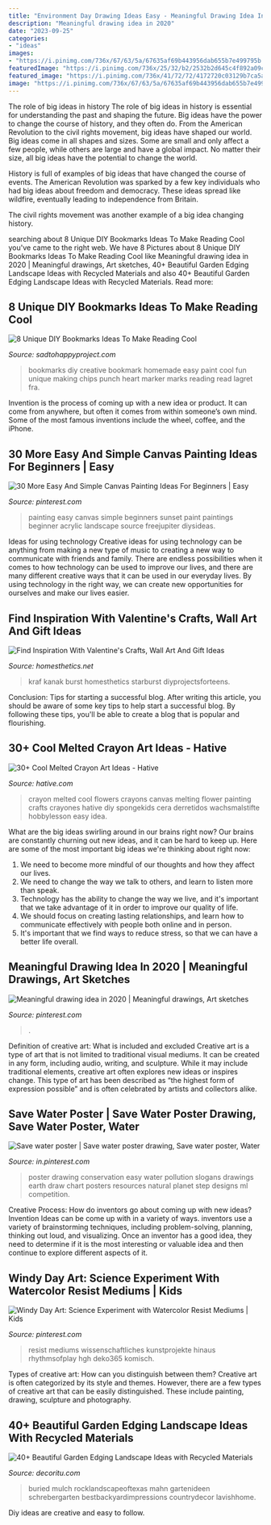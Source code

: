 ```yaml
---
title: "Environment Day Drawing Ideas Easy - Meaningful Drawing Idea In 2020"
description: "Meaningful drawing idea in 2020"
date: "2023-09-25"
categories:
- "ideas"
images:
- "https://i.pinimg.com/736x/67/63/5a/67635af69b443956dab655b7e499795b.jpg"
featuredImage: "https://i.pinimg.com/736x/25/32/b2/2532b2d645c4f892a09c82fd79e9ae79.jpg"
featured_image: "https://i.pinimg.com/736x/41/72/72/4172720c03129b7ca5ad7d73ddb79c07.jpg"
image: "https://i.pinimg.com/736x/67/63/5a/67635af69b443956dab655b7e499795b.jpg"
---
```



The role of big ideas in history
The role of big ideas in history is essential for understanding the past and shaping the future. Big ideas have the power to change the course of history, and they often do. From the American Revolution to the civil rights movement, big ideas have shaped our world.
Big ideas come in all shapes and sizes. Some are small and only affect a few people, while others are large and have a global impact. No matter their size, all big ideas have the potential to change the world.

History is full of examples of big ideas that have changed the course of events. The American Revolution was sparked by a few key individuals who had big ideas about freedom and democracy. These ideas spread like wildfire, eventually leading to independence from Britain.

The civil rights movement was another example of a big idea changing history.

	

		
searching about 8 Unique DIY Bookmarks Ideas To Make Reading Cool you've came to the right web. We have 8 Pictures about 8 Unique DIY Bookmarks Ideas To Make Reading Cool like Meaningful drawing idea in 2020 | Meaningful drawings, Art sketches, 40+ Beautiful Garden Edging Landscape Ideas with Recycled Materials and also 40+ Beautiful Garden Edging Landscape Ideas with Recycled Materials. Read more:
		
    
## 8 Unique DIY Bookmarks Ideas To Make Reading Cool

<img loading=lazy src="https://sadtohappyproject.com/wp-content/uploads/2015/10/Creative-DIY-Bookmarks-Ideas2323-300x450.jpg" onerror="this.onerror=null;this.src='https://tse4.mm.bing.net/th?id=OIP.QUozTaIDxS4qglUgMywGxwAAAA&amp;pid=15.1';" alt="8 Unique DIY Bookmarks Ideas To Make Reading Cool">

_Source: sadtohappyproject.com_

>bookmarks diy creative bookmark homemade easy paint cool fun unique making chips punch heart marker marks reading read lagret fra. 

	

Invention is the process of coming up with a new idea or product. It can come from anywhere, but often it comes from within someone’s own mind. Some of the most famous inventions include the wheel, coffee, and the iPhone.

    
## 30 More Easy And Simple Canvas Painting Ideas For Beginners | Easy

<img loading=lazy src="https://i.pinimg.com/736x/41/72/72/4172720c03129b7ca5ad7d73ddb79c07.jpg" onerror="this.onerror=null;this.src='https://tse1.mm.bing.net/th?id=OIP.Qj1AVBbQm2ur_XeZ-7Y3VwHaF3&amp;pid=15.1';" alt="30 More Easy And Simple Canvas Painting Ideas For Beginners | Easy">

_Source: pinterest.com_

>painting easy canvas simple beginners sunset paint paintings beginner acrylic landscape source freejupiter diysideas. 

	

Ideas for using technology
Creative ideas for using technology can be anything from making a new type of music to creating a new way to communicate with friends and family. There are endless possibilities when it comes to how technology can be used to improve our lives, and there are many different creative ways that it can be used in our everyday lives. By using technology in the right way, we can create new opportunities for ourselves and make our lives easier.

    
## Find Inspiration With Valentine&#039;s Crafts, Wall Art And Gift Ideas

<img loading=lazy src="https://cdn.homesthetics.net/wp-content/uploads/2015/01/Find-Inspiration-With-Valentines-Wall-Art-And-Gift-Ideas-homesthetics.net-95.jpg" onerror="this.onerror=null;this.src='https://tse1.mm.bing.net/th?id=OIP.qUYGjd7wnmKux3aY7MKuNQHaLM&amp;pid=15.1';" alt="Find Inspiration With Valentine&#039;s Crafts, Wall Art And Gift Ideas">

_Source: homesthetics.net_

>kraf kanak burst homesthetics starburst diyprojectsforteens. 

	

Conclusion: Tips for starting a successful blog.
After writing this article, you should be aware of some key tips to help start a successful blog. By following these tips, you'll be able to create a blog that is popular and flourishing.

    
## 30+ Cool Melted Crayon Art Ideas - Hative

<img loading=lazy src="http://hative.com/wp-content/uploads/2014/04/melted-crayon-art/15-flowers.jpg" onerror="this.onerror=null;this.src='https://tse2.mm.bing.net/th?id=OIP.p_TA_XRZ23g6XZfcSJzzNwHaJ6&amp;pid=15.1';" alt="30+ Cool Melted Crayon Art Ideas - Hative">

_Source: hative.com_

>crayon melted cool flowers crayons canvas melting flower painting crafts crayones hative diy spongekids cera derretidos wachsmalstifte hobbylesson easy idea. 

	

What are the big ideas swirling around in our brains right now?
Our brains are constantly churning out new ideas, and it can be hard to keep up. Here are some of the most important big ideas we're thinking about right now: 
1. We need to become more mindful of our thoughts and how they affect our lives. 
2. We need to change the way we talk to others, and learn to listen more than speak. 
3. Technology has the ability to change the way we live, and it's important that we take advantage of it in order to improve our quality of life. 
4. We should focus on creating lasting relationships, and learn how to communicate effectively with people both online and in person. 
5. It's important that we find ways to reduce stress, so that we can have a better life overall.

    
## Meaningful Drawing Idea In 2020 | Meaningful Drawings, Art Sketches

<img loading=lazy src="https://i.pinimg.com/736x/c5/30/08/c530083caac5cc2d8285de60c33168d4.jpg" onerror="this.onerror=null;this.src='https://tse2.mm.bing.net/th?id=OIP.DfB4NzbCByGnG7nZA9BiSgHaJ3&amp;pid=15.1';" alt="Meaningful drawing idea in 2020 | Meaningful drawings, Art sketches">

_Source: pinterest.com_

>. 

	

Definition of creative art: What is included and excluded
Creative art is a type of art that is not limited to traditional visual mediums. It can be created in any form, including audio, writing, and sculpture. While it may include traditional elements, creative art often explores new ideas or inspires change. This type of art has been described as “the highest form of expression possible” and is often celebrated by artists and collectors alike.

    
## Save Water Poster | Save Water Poster Drawing, Save Water Poster, Water

<img loading=lazy src="https://i.pinimg.com/736x/25/32/b2/2532b2d645c4f892a09c82fd79e9ae79.jpg" onerror="this.onerror=null;this.src='https://tse4.mm.bing.net/th?id=OIP.fd7ZZjSJ80Qtq0PmD0ssZQHaJ3&amp;pid=15.1';" alt="Save water poster | Save water poster drawing, Save water poster, Water">

_Source: in.pinterest.com_

>poster drawing conservation easy water pollution slogans drawings earth draw chart posters resources natural planet step designs ml competition. 

	

Creative Process: How do inventors go about coming up with new ideas?
Invention Ideas can be come up with in a variety of ways. inventors use a variety of brainstorming techniques, including problem-solving, planning, thinking out loud, and visualizing. Once an inventor has a good idea, they need to determine if it is the most interesting or valuable idea and then continue to explore different aspects of it.

    
## Windy Day Art: Science Experiment With Watercolor Resist Mediums | Kids

<img loading=lazy src="https://i.pinimg.com/736x/67/63/5a/67635af69b443956dab655b7e499795b.jpg" onerror="this.onerror=null;this.src='https://tse2.mm.bing.net/th?id=OIP.IxJtLQli1NF_QA2T3T6MkgHaLH&amp;pid=15.1';" alt="Windy Day Art: Science Experiment with Watercolor Resist Mediums | Kids">

_Source: pinterest.com_

>resist mediums wissenschaftliches kunstprojekte hinaus rhythmsofplay hgh deko365 komisch. 

	

Types of creative art: How can you distinguish between them?
Creative art is often categorized by its style and themes. However, there are a few types of creative art that can be easily distinguished. These include painting, drawing, sculpture and photography.

    
## 40+ Beautiful Garden Edging Landscape Ideas With Recycled Materials

<img loading=lazy src="https://decoritu.com/wp-content/uploads/2020/08/40-Beautiful-Garden-Edging-Landscape-Ideas-with-Recycled-Materials-12.jpg" onerror="this.onerror=null;this.src='https://tse1.mm.bing.net/th?id=OIP.9S7GauvtDfzt1-GNf32dLgHaLH&amp;pid=15.1';" alt="40+ Beautiful Garden Edging Landscape Ideas with Recycled Materials">

_Source: decoritu.com_

>buried mulch rocklandscapeoftexas mahn gartenideen schrebergarten bestbackyardimpressions countrydecor lavishhome. 

	

Diy ideas are creative and easy to follow.

